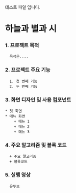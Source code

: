 테스트 파일 입니다.
# 하늘과 별과 시

### 1. 프로젝트 목적 
      목적은....

### 2. 프로젝트 주요 기능
      1. 첫 번째 기능
      2. 두 번째 기능  

### 3. 화면 디자인 및 사용 컴포넌트
	* 첫 화면
	* 메뉴 화면
		+ 메뉴 1
		+ 메뉴 2
		+ 메뉴 3


### 4. 주요 알고리즘 및 블록 코드
      + 주요 알고리즘
      + 블록코드

### 5. 실행 영상
      유투브 

